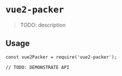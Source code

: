 # `vue2-packer`

> TODO: description

## Usage

```
const vue2Packer = require('vue2-packer');

// TODO: DEMONSTRATE API
```

